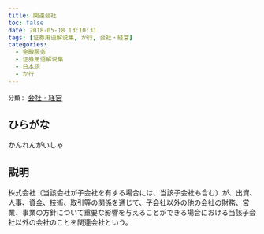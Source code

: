 ```yaml
---
title: 関連会社
toc: false
date: 2018-05-18 13:10:31
tags: [证券用语解说集, か行, 会社・経営]
categories:
  - 金融服务
  - 证券用语解说集
  - 日本語
  - か行
---
```


`分類：` [会社・経営](/tags/会社・経営/)

## ひらがな

かんれんがいしゃ

## 説明

株式会社（当該会社が子会社を有する場合には、当該子会社も含む）が、出資、人事、資金、技術、取引等の関係を通じて、子会社以外の他の会社の財務、営業、事業の方針について重要な影響を与えることができる場合における当該子会社以外の会社のことを関連会社という。
